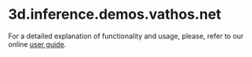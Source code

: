 # 3d.inference.demos.vathos.net

For a detailed explanation of functionality and usage, please, refer to our online [user guide](https://docs.vathos.net/guides/detection3d.html).